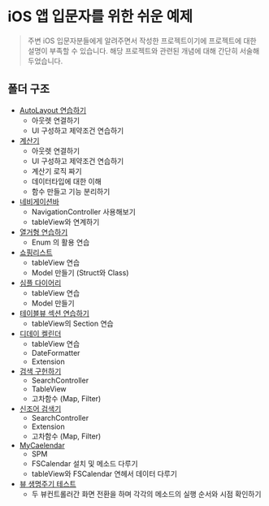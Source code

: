 # iOS 앱 입문자를 위한 쉬운 예제 

> 주변 iOS 입문자분들에게 알려주면서 작성한 프로젝트이기에 프로젝트에 대한 설명이 부족할 수 있습니다.
> 해당 프로젝트와 관련된 개념에 대해 간단히 서술해두었습니다.

## 폴더 구조
- [AutoLayout 연습하기](/AutoLayoutPractice/)
    - 아웃렛 연결하기
    - UI 구성하고 제약조건 연습하기
- [계산기](/Calculator/)
    - 아웃렛 연결하기
    - UI 구성하고 제약조건 연습하기
    - 계산기 로직 짜기
    - 데이터타입에 대한 이해
    - 함수 만들고 기능 분리하기
- [네비게이션바](/NavigationBarAndTableView/)
    - NavigationController 사용해보기
    - tableView와 연계하기
- [열거형 연습하기](/EnumPractice/)
    - Enum 의 활용 연습
- [쇼핑리스트](/MyShoppingList/)
    - tableView 연습
    - Model 만들기 (Struct와 Class)
- [심플 다이어리](/SimpleDiary/)
    - tableView 연습
    - Model 만들기
- [테이블뷰 섹션 연습하기](/TableViewSectionPractice/)
    - tableView의 Section 연습
- [디데이 켈린더](/DDayCalendar/)
    - tableView 연습
    - DateFormatter
    - Extension
- [검색 구헌하기](/PraticeeSearch/)
    - SearchController
    - TableView
    - 고차함수 (Map, Filter)
- [신조어 검색기](/SlangQuiz/)
    - SearchController
    - Extension
    - 고차함수 (Map, Filter)
- [MyCaelendar](/MyCalendar/)
    - SPM
    - FSCalendar 설치 및 메소드 다루기
    - tableView와 FSCalendar 연헤서 데이터 다루기
- [뷰 생명주기 테스트](/ViewLifeCycle/)
    - 두 뷰컨트롤러간 화면 전환을 하며 각각의 메소드의 실행 순서와 시점 확인하기
